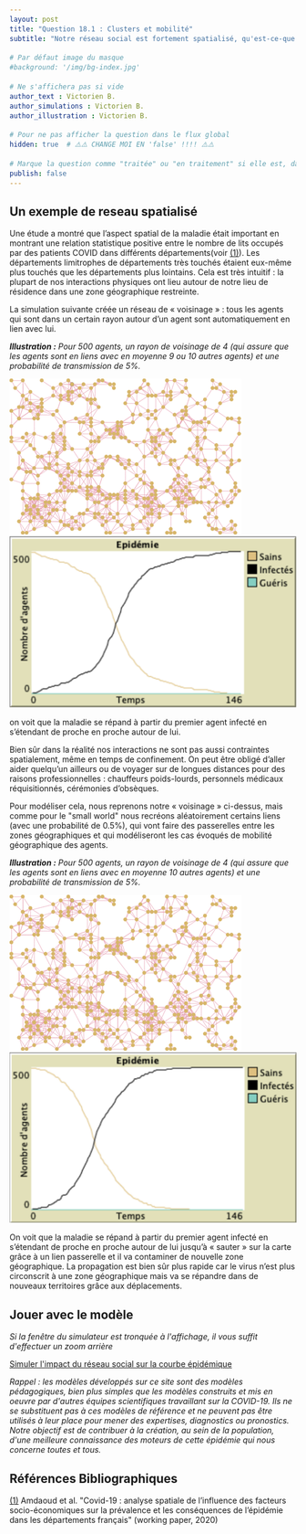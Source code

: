 ```yaml
---
layout: post
title: "Question 18.1 : Clusters et mobilité"
subtitle: "Notre réseau social est fortement spatialisé, qu'est-ce-que cela implique sur la propagation de la maladie?"

# Par défaut image du masque
#background: '/img/bg-index.jpg'

# Ne s'affichera pas si vide
author_text : Victorien B.
author_simulations : Victorien B.
author_illustration : Victorien B.

# Pour ne pas afficher la question dans le flux global
hidden: true  # ⚠️⚠️ CHANGE MOI EN 'false' !!!! ⚠️⚠️

# Marque la question comme "traitée" ou "en traitement" si elle est, dans cette ordre, publiée ou non
publish: false
---
```



## Un exemple de reseau spatialisé


Une étude a montré que l’aspect spatial de la maladie était important en montrant une relation statistique positive entre le nombre de lits occupés par des patients COVID dans différents départements(voir [(1)](https://economix.fr/pdf/dt/2020/WP_EcoX_2020-4.pdf)). Les départements limitrophes de départements très touchés étaient eux-même plus touchés que les départements plus lointains. Cela est très intuitif : la plupart de nos interactions physiques ont lieu autour de notre lieu de résidence dans une zone géographique restreinte. 

La simulation suivante créée un réseau de « voisinage » : tous les agents qui sont dans un certain rayon autour d’un agent sont automatiquement en lien avec lui.

***Illustration :** Pour 500 agents, un rayon de voisinage de 4 (qui assure que les agents sont en liens avec en moyenne 9 ou 10 autres agents) et une probabilité de transmission de 5%.*

<img src="/img/posts/Q18-spatial-voisinage-5-4.gif" class="half-size">
<img src="/img/posts/Q18-spatial-voisinage-5-4.jpg" class="half-size">


on voit que la maladie se répand à partir du premier agent infecté en s’étendant de proche en proche autour de lui.

Bien sûr dans la réalité nos interactions ne sont pas aussi contraintes spatialement, même en temps de confinement. On peut être obligé d’aller aider quelqu’un ailleurs ou de voyager sur de longues distances pour des raisons professionnelles : chauffeurs poids-lourds, personnels médicaux réquisitionnés, cérémonies d’obsèques.

Pour modéliser cela, nous reprenons notre « voisinage » ci-dessus, mais comme pour le "small world" nous recréons aléatoirement certains liens (avec une probabilité de 0.5%), qui vont faire des passerelles entre les zones géographiques et qui modéliseront les cas évoqués de mobilité géographique des agents.

***Illustration :** Pour 500 agents, un rayon de voisinage de 4 (qui assure que les agents sont en liens avec en moyenne 10 autres agents) et une probabilité de transmission de 5%.*

<img src="/img/posts/Q18-spatial-mobilite-5-4.gif" class="half-size">
<img src="/img/posts/Q18-spatial-mobilite-5-4.jpg" class="half-size">


On voit que la maladie se répand à partir du premier agent infecté en s’étendant de proche en proche autour de lui jusqu’à « sauter » sur la carte grâce à un lien passerelle et il va contaminer de nouvelle zone géographique. La propagation est bien sûr plus rapide car le virus n’est plus circonscrit à une zone géographique mais va se répandre dans de nouveaux territoires grâce aux déplacements.

## Jouer avec le modèle

*Si la fenêtre du simulateur est tronquée à l'affichage, il vous suffit d'effectuer un zoom arrière*

<a href="#" class="btn btn-primary" 
onclick="loadIframeSimulator(18, this); return false;">Simuler l'impact du réseau social sur la courbe épidémique</a>
<div class="iframeContainer"></div>


*Rappel : les modèles développés sur ce site sont des modèles pédagogiques, bien plus simples que les modèles construits et mis en oeuvre par d'autres équipes scientifiques travaillant sur la COVID-19. Ils ne se substituent pas à ces modèles de référence et ne peuvent pas être utilisés à leur place pour mener des expertises, diagnostics ou pronostics. Notre objectif est de contribuer à la création, au sein de la population, d'une meilleure connaissance des moteurs de cette épidémie qui nous concerne toutes et tous.*  


## Références Bibliographiques

[(1)](https://economix.fr/pdf/dt/2020/WP_EcoX_2020-4.pdf) Amdaoud et al. "Covid-19 : analyse spatiale de l’influence des facteurs socio-économiques sur la prévalence et les conséquences de l’épidémie dans les départements français" (working paper, 2020)
